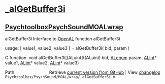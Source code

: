 # [_alGetBuffer3i](_alGetBuffer3i)
## [Psychtoolbox](Psychtoolbox)[PsychSound](PsychSound)[MOAL](MOAL)[wrap](wrap)

alGetBuffer3i  Interface to [OpenAL](OpenAL) function alGetBuffer3i  
  
usage:  [ value1, value2, value3 ] = alGetBuffer3i( bid, param )  
  
C function:  void alGetBuffer3i[(ALuint]((ALuint) bid, [ALenum](ALenum) param, [ALint](ALint)\* value1, [ALint](ALint)\* value2, [ALint](ALint)\* value3)  




<div class="code_header" style="text-align:right;">
  <span style="float:left;">Path&nbsp;&nbsp;</span> <span class="counter">Retrieve <a href=
  "https://raw.github.com/Psychtoolbox-3/Psychtoolbox-3/beta/Psychtoolbox/PsychSound/MOAL/wrap/_alGetBuffer3i.m">current version from GitHub</a> | View <a href=
  "https://github.com/Psychtoolbox-3/Psychtoolbox-3/commits/beta/Psychtoolbox/PsychSound/MOAL/wrap/_alGetBuffer3i.m">changelog</a></span>
</div>
<div class="code">
  <code>Psychtoolbox/PsychSound/MOAL/wrap/_alGetBuffer3i.m</code>
</div>

